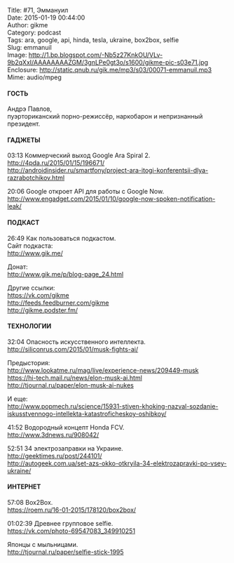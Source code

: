 Title: #71, Эммануил  
Date: 2015-01-19 00:44:00  
Author: gikme  
Category: podcast  
Tags: ara, google, api, hinda, tesla, ukraine, box2box, selfie  
Slug: emmanuil  
Image: http://1.bp.blogspot.com/-Nb5z27KnkOU/VLv-9b2qXxI/AAAAAAAAZGM/3gnLPe0gt3o/s1600/gikme-pic-s03e71.jpg  
Enclosure: http://static.qnub.ru/gik.me/mp3/s03/00071-emmanuil.mp3  
Mime: audio/mpeg

#### ГОСТЬ

Андрэ Павлов,  
пуэрториканский порно-режиссёр, наркобарон и непризнанный президент.

#### ГАДЖЕТЫ

03:13 Коммерческий выход Google Ara Spiral 2.  
<http://4pda.ru/2015/01/15/196671/>  
<http://androidinsider.ru/smartfony/project-ara-itogi-konferentsii-dlya-razrabotchikov.html>

20:06 Google откроет API для работы с Google Now.  
<http://www.engadget.com/2015/01/10/google-now-spoken-notification-leak/>

#### ПОДКАСТ

26:49 Как пользоваться подкастом.  
Сайт подкаста:  
<http://www.gik.me/>

Донат:  
<http://www.gik.me/p/blog-page_24.html>

Другие ссылки:  
<https://vk.com/gikme>  
<http://feeds.feedburner.com/gikme>  
<http://gikme.podster.fm/>

#### ТЕХНОЛОГИИ

32:04 Опасность искусственного интеллекта.  
<http://siliconrus.com/2015/01/musk-fights-ai/>

Предыстория:  
<http://www.lookatme.ru/mag/live/experience-news/209449-musk>  
<https://hi-tech.mail.ru/news/elon-musk-ai.html>  
<http://tjournal.ru/paper/elon-musk-ai-nukes>

И еще:  
<http://www.popmech.ru/science/15931-stiven-khoking-nazval-sozdanie-iskusstvennogo-intellekta-katastroficheskoy-oshibkoy/>

41:52 Водородный концепт Honda FCV.  
<http://www.3dnews.ru/908042/>

52:51 34 электрозаправки на Украине.  
<http://geektimes.ru/post/244101/>  
<http://autogeek.com.ua/set-azs-okko-otkryila-34-elektrozapravki-po-vsey-ukraine/>

#### ИНТЕРНЕТ

57:08 Box2Box.  
<https://roem.ru/16-01-2015/178120/box2box/>

01:02:39 Древнее групповое selfie.  
<https://vk.com/photo-69547083_349910251>

Японцы с мыльницами.  
<http://tjournal.ru/paper/selfie-stick-1995>

